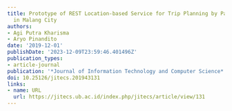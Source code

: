 ```yaml
---
title: Prototype of REST Location-based Service for Trip Planning by Paratransit (Mikrolet)
  in Malang City
authors:
- Agi Putra Kharisma
- Aryo Pinandito
date: '2019-12-01'
publishDate: '2023-12-09T23:59:46.401496Z'
publication_types:
- article-journal
publication: '*Journal of Information Technology and Computer Science*'
doi: 10.25126/jitecs.201943131
links:
- name: URL
  url: https://jitecs.ub.ac.id/index.php/jitecs/article/view/131
---
```

